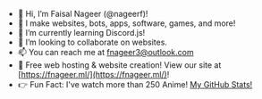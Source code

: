 - 👋 Hi, I’m Faisal Nageer (@nageerf)!
- 👀 I make websites, bots, apps, software, games, and more!
- 🌱 I’m currently learning Discord.js!
- 💞️ I’m looking to collaborate on websites.
- 📫 You can reach me at [fnageer3@outlook.com](mailto:fnageer3@outlook.com)
- 📣 Free web hosting & website creation! View our site at [https://fnageer.ml/](https://fnageer.ml/)!
- 👉 Fun Fact: I've watch more than 250 Anime!
[My GitHub Stats!](https://github-readme-stats.vercel.app/api?username=nageerf&show_icons=true&theme=blue-green)
